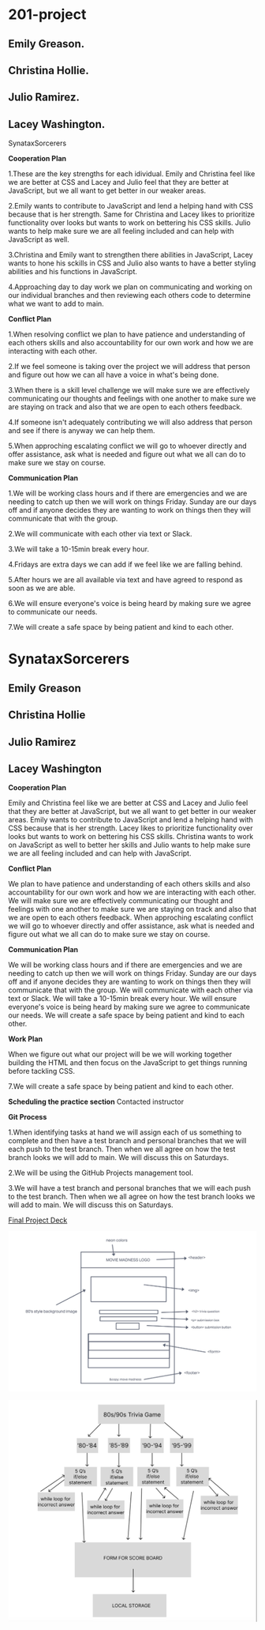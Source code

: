 # 201-project

## Emily Greason.

## Christina Hollie.

## Julio Ramirez.

## Lacey Washington.

SynataxSorcerers

**Cooperation Plan**

 1.These are the key strengths for each idividual. Emily and Christina feel like we are better at CSS and Lacey and Julio feel that they are better at JavaScript, but we all want to get better in our weaker areas.

 2.Emily wants to contribute to JavaScript and lend a helping hand with CSS because that is her strength. Same for Christina and Lacey likes to prioritize functionality over looks but wants to work on bettering his CSS skills. Julio wants to help make sure we are all feeling included and can help with JavaScript as well.

3.Christina and Emily want to strengthen there abilities in JavaScript, Lacey wants to hone his sckills in CSS and Julio also wants to have a better styling abilities and his functions in JavaScript.

4.Approaching day to day work we plan on communicating and working on our individual branches and then reviewing each others code to determine what we want to add to main.

**Conflict Plan**

1.When resolving conflict we plan to have patience and understanding of each others skills and also accountability for our own work and how we are interacting with each other.

2.If we feel someone is taking over the project we will address that person and figure out how we can all have a voice in what's being done.

3.When there is a skill level challenge we will make sure we are effectively communicating our thoughts and feelings with one another to make sure we are staying on track and also that we are open to each others feedback.

4.If someone isn't adequately contributing we will also address that person and see if there is anyway we can help them.

5.When approching escalating conflict we will go to whoever directly and offer assistance, ask what is needed and figure out what we all can do to make sure we stay on course.

**Communication Plan**

1.We will be working class hours and if there are emergencies and we are needing to catch up then we will work on things Friday. Sunday are our days off and if anyone decides they are wanting to work on things then they will communicate that with the group.

2.We will communicate with each other via text or Slack.

3.We will take a 10-15min break every hour.

4.Fridays are extra days we can add if we feel like we are falling behind.

5.After hours we are all available via text and have agreed to respond as soon as we are able.

6.We will ensure everyone's voice is being heard by making sure we agree to communicate our needs.

7.We will create a safe space by being patient and kind to each other.

# SynataxSorcerers

## Emily Greason

## Christina Hollie

## Julio Ramirez

## Lacey Washington

**Cooperation Plan**

Emily and Christina feel like we are better at CSS and Lacey and Julio feel that they are better at JavaScript, but we all want to get better in our weaker areas. Emily wants to contribute to JavaScript and lend a helping hand with CSS because that is her strength. Lacey likes to prioritize functionality over looks but wants to work on bettering his CSS skills. Christina wants to work on JavaScript as well to better her skills and Julio wants to help make sure we are all feeling included and can help with JavaScript.

**Conflict Plan**

We plan to have patience and understanding of each others skills and also accountability for our own work and how we are interacting with each other. We will make sure we are effectively communicating our thought and feelings with one another to make sure we are staying on track and also that we are open to each others feedback. When approching escalating conflict we will go to whoever directly and offer assistance, ask what is needed and figure out what we all can do to make sure we stay on course.

**Communication Plan**

We will be working class hours and if there are emergencies and we are needing to catch up then we will work on things Friday. Sunday are our days off and if anyone decides they are wanting to work on things then they will communicate that with the group. We will communicate with each other via text or Slack. We will take a 10-15min break every hour. We will ensure everyone's voice is being heard by making sure we agree to communicate our needs. We will create a safe space by being patient and kind to each other.

**Work Plan**

When we figure out what our project will be we will working together building the HTML and then focus on the JavaScript to get things running before tackling CSS.

7.We will create a safe space by being patient and kind to each other.

**Scheduling the practice section**
Contacted instructor

**Git Process**

1.When identifying tasks at hand we will assign each of us something to complete and then have a test branch and personal branches that we will each push to the test branch. Then when we all agree on how the test branch looks we will add to main. We will discuss this on Saturdays.

2.We will be using the GitHub Projects management tool.

3.We will have a test branch and personal branches that we will each push to the test branch. Then when we all agree on how the test branch looks we will add to main. We will discuss this on Saturdays.

[Final Project Deck](https://docs.google.com/presentation/d/10BC2bCONo29nRvEOzpWXe0F7qEMH2ANHrQSsJjj1joc/edit?usp=sharing_eil_se_dm&ts=64224789)

![movie-madness-trivia-wireframe](img/movie-madness-trivia-wireframe.jpg)

![movie-madness-domain-model](img/movie-madness-domain-model.jpg)